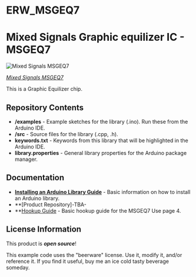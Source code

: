 # ERW_MSGEQ7
Mixed Signals Graphic equilizer IC - MSGEQ7
===========================================================


![Mixed Signals MSGEQ7](https://cdn.sparkfun.com//assets/parts/4/9/6/0/10468-01.jpg)  

[*Mixed Signals MSGEQ7*](https://www.sparkfun.com/products/10468)

This is a Graphic Equilizer chip.

Repository Contents
-------------------

* **/examples** - Example sketches for the library (.ino). Run these from the Arduino IDE. 
* **/src** - Source files for the library (.cpp, .h).
* **keywords.txt** - Keywords from this library that will be highlighted in the Arduino IDE. 
* **library.properties** - General library properties for the Arduino package manager. 

Documentation
--------------

* **[Installing an Arduino Library Guide](https://learn.sparkfun.com/tutorials/installing-an-arduino-library)** - Basic information on how to install an Arduino library.
* **[Product Repository]-TBA-
* **[Hookup Guide](http://www.mix-sig.com/images/datasheets/MSGEQ7.pdf) - Basic hookup guide for the MSGEQ7 Use page 4.


License Information
-------------------

This product is _**open source**_! 

This example code uses the "beerware" license. Use it, modify it, and/or reference it. If you find it useful, buy me an ice cold tasty beverage someday.
